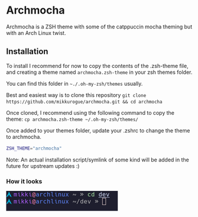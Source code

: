 # Archmocha

Archmocha is a ZSH theme with some of the catppuccin mocha theming but with an Arch Linux twist.

## Installation

To install I recommend for now to copy the contents of the .zsh-theme file, and creating a theme named `archmocha.zsh-theme` in your zsh themes folder.

You can find this folder in `~./.oh-my-zsh/themes` usually.

Best and easiest way is to clone this repository `git clone https://github.com/mikkurogue/archmocha.git && cd archmocha`

Once cloned, I recommend using the following command to copy the theme:
`cp archmocha.zsh-theme ~/.oh-my-zsh/themes/`

Once added to your themes folder, update your .zshrc to change the theme to archmocha.

```zsh
ZSH_THEME="archmocha"
```

Note: An actual installation script/symlink of some kind will be added in the future for upstream updates :)

### How it looks

![Prompt look](./assets/prompt_look.png)
